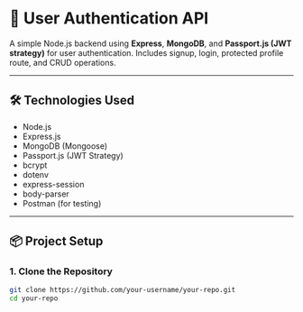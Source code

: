 # 📘 User Authentication API

A simple Node.js backend using **Express**, **MongoDB**, and **Passport.js (JWT strategy)** for user authentication. Includes signup, login, protected profile route, and CRUD operations.

---

## 🛠️ Technologies Used

- Node.js
- Express.js
- MongoDB (Mongoose)
- Passport.js (JWT Strategy)
- bcrypt
- dotenv
- express-session
- body-parser
- Postman (for testing)

---

## 📦 Project Setup

### 1. Clone the Repository

```bash
git clone https://github.com/your-username/your-repo.git
cd your-repo
